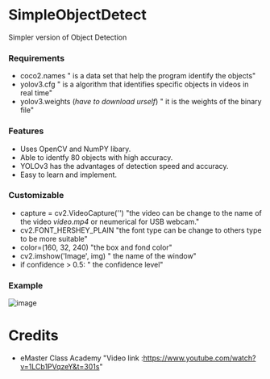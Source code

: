 # SimpleObjectDetect
Simpler version of Object Detection
### Requirements
* coco2.names " is a data set that help the program identify the objects"
* yolov3.cfg " is a algorithm that identifies specific objects in videos in real time"
* yolov3.weights (*have to download urself*) " it is the weights of the binary file"

### Features
* Uses OpenCV and NumPY libary.
* Able to identfy 80 objects with high accuracy.
* YOLOv3 has the advantages of detection speed and accuracy.
* Easy to learn and implement.

### Customizable
* capture = cv2.VideoCapture('') "the video can be change to the name of the video *video.mp4* or neumerical for USB webcam."
* cv2.FONT_HERSHEY_PLAIN "the font type can be change to others type to be more suitable"
* color=(160, 32, 240) "the box and fond color"
* cv2.imshow('Image', img) " the name of the window"
* if confidence > 0.5: " the confidence level"
### Example
![image](https://user-images.githubusercontent.com/80488842/152525672-e23b5a6b-5dcc-4b03-9aa7-e2223d483ca2.png)

# Credits
* eMaster Class Academy "Video link :https://www.youtube.com/watch?v=1LCb1PVqzeY&t=301s"
